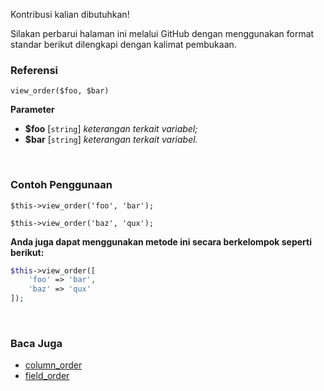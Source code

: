 Kontribusi kalian dibutuhkan!

Silakan perbarui halaman ini melalui GitHub dengan menggunakan format standar berikut dilengkapi dengan kalimat pembukaan.

### Referensi
`view_order($foo, $bar)`

**Parameter**
* **$foo** [`string`] *keterangan terkait variabel;*
* **$bar** [`string`] *keterangan terkait variabel.*

&nbsp;

### Contoh Penggunaan
`$this->view_order('foo', 'bar');`

`$this->view_order('baz', 'qux');`

**Anda juga dapat menggunakan metode ini secara berkelompok seperti berikut:**
```php
$this->view_order([
    'foo' => 'bar',
    'baz' => 'qux'
]);
```

&nbsp;

### Baca Juga
* [column_order](./column_order)
* [field_order](./field_order)
